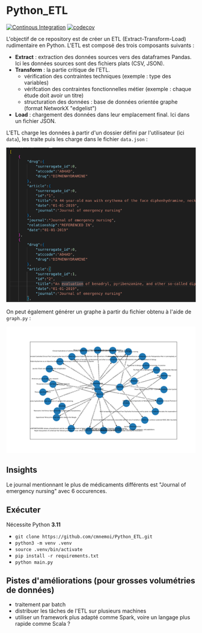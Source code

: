 # Python_ETL

[![Continous Integration](https://github.com/cmnemoi/python_project_template/actions/workflows/ci.yaml/badge.svg)](https://github.com/cmnemoi/python_project_template/actions/workflows/ci.yaml)
[![codecov](https://codecov.io/github/cmnemoi/Python_ETL/graph/badge.svg?token=31F9TEL4OU)](https://codecov.io/github/cmnemoi/Python_ETL)

L'objectif de ce repository est de créer un ETL (Extract-Transform-Load) rudimentaire en Python.
L'ETL est composé des trois composants suivants : 
* **Extract** : extraction des données sources vers des dataframes Pandas. Ici les données sources sont des fichiers plats (CSV, JSON).
* **Transform** : la partie critique de l'ETL.
    * vérification des contraintes techniques (exemple : type des variables)
    * vérifcation des contraintes fonctionnelles métier (exemple : chaque étude doit avoir un titre)
    * structuration des données : base de données orientée graphe (format NetworkX "edgelist") 
* **Load** : chargement des données dans leur emplacement final. Ici dans un fichier JSON.

L'ETL charge les données à partir d'un dossier défini par l'utilisateur (ici `data`), les traite puis les charge dans le fichier `data.json` :

![data](images/data.png)

On peut également générer un graphe à partir du fichier obtenu à l'aide de `graph.py` : 

![graphe](images/graph.png)

## Insights

Le journal mentionnant le plus de médicaments différents est "Journal of emergency nursing" avec 6 occurences.

## Exécuter

Nécessite Python **3.11**

- `git clone https://github.com/cmnemoi/Python_ETL.git`
- `python3 -m venv .venv`
- `source .venv/bin/activate`
- `pip install -r requirements.txt`
- `python main.py`

## Pistes d'améliorations (pour grosses volumétries de données)
- traitement par batch
- distribuer les tâches de l'ETL sur plusieurs machines
- utiliser un framework plus adapté comme Spark, voire un langage plus rapide comme Scala ?
